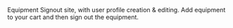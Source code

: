 Equipment Signout site, with user profile creation & editing. Add equipment to your cart and then sign out the equipment.
